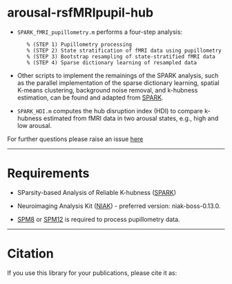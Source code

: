 # arousal-rsfMRIpupil-hub

* `SPARK_fMRI_pupillometry.m` performs a four-step analysis: 

         % (STEP 1) Pupillometry processing
         % (STEP 2) State stratification of fMRI data using pupillometry
         % (STEP 3) Bootstrap resampling of state-stratified fMRI data
         % (STEP 4) Sparse dictionary learning of resampled data

* Other scripts to implement the remainings of the SPARK analysis, such as the parallel implementation of the sparse dictionary learning, spatial K-means clustering, background noise removal, and k-hubness estimation, can be found and adapted from [SPARK](https://github.com/multifunkim/spark-matlab).   

* `SPARK_HDI.m` computes the hub disruption index (HDI) to compare k-hubness estimated from fMRI data in two arousal states, e.g., high and low arousal.

For further questions please raise an issue [here](https://github.com/Kangjoo/Arousal_RSfMRI_Hub/issues)

------------
# Requirements

* SParsity-based Analysis of Reliable K-hubness ([SPARK](https://github.com/multifunkim/spark-matlab))

* Neuroimaging Analysis Kit ([NIAK](https://github.com/SIMEXP/niak)) - preferred version: niak-boss-0.13.0.  

* [SPM8](https://www.fil.ion.ucl.ac.uk/spm/software/spm8/) or [SPM12](https://www.fil.ion.ucl.ac.uk/spm/software/spm12/) is required to process pupillometry data.

------------
# Citation

If you use this library for your publications, please cite it as:

